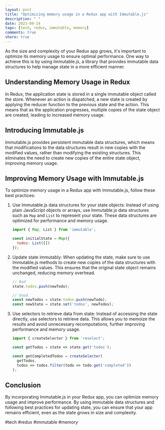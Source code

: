 ```yaml
---
layout: post
title: "Optimizing memory usage in a Redux app with Immutable.js"
description: " "
date: 2023-09-14
tags: [tech, redux, immutable, memory]
comments: true
share: true
---
```


As the size and complexity of your Redux app grows, it's important to optimize its memory usage to ensure optimal performance. One way to achieve this is by using Immutable.js, a library that provides immutable data structures to help manage state in a more efficient manner.

## Understanding Memory Usage in Redux

In Redux, the application state is stored in a single immutable object called the store. Whenever an action is dispatched, a new state is created by applying the reducer function to the previous state and the action. This means that as the application progresses, multiple copies of the state object are created, leading to increased memory usage.

## Introducing Immutable.js

Immutable.js provides persistent immutable data structures, which means that modifications to the data structures result in new copies with the modified values, rather than modifying the existing structures. This eliminates the need to create new copies of the entire state object, improving memory usage.

## Improving Memory Usage with Immutable.js

To optimize memory usage in a Redux app with Immutable.js, follow these best practices:

1. Use Immutable.js data structures for your state objects: Instead of using plain JavaScript objects or arrays, use Immutable.js data structures such as `Map` and `List` to represent your state. These data structures are optimized for performance and memory usage.

   ```javascript
   import { Map, List } from 'immutable';

   const initialState = Map({
     todos: List([])
   });
   ```

2. Update state immutably: When updating the state, make sure to use Immutable.js methods to create new copies of the data structures with the modified values. This ensures that the original state object remains unchanged, reducing memory overhead.

   ```javascript
   // Bad
   state.todos.push(newTodo);

   // Good
   const newTodos = state.todos.push(newTodo);
   const newState = state.set('todos', newTodos);
   ```

3. Use selectors to retrieve data from state: Instead of accessing the state directly, use selectors to retrieve data. This allows you to memoize the results and avoid unnecessary recomputations, further improving performance and memory usage.

   ```javascript
   import { createSelector } from 'reselect';

   const getTodos = state => state.get('todos');

   const getCompletedTodos = createSelector(
     getTodos,
     todos => todos.filter(todo => todo.get('completed'))
   );
   ```

## Conclusion

By incorporating Immutable.js in your Redux app, you can optimize memory usage and improve performance. By using immutable data structures and following best practices for updating state, you can ensure that your app remains efficient, even as the state grows in size and complexity.

#tech #redux #immutable #memory